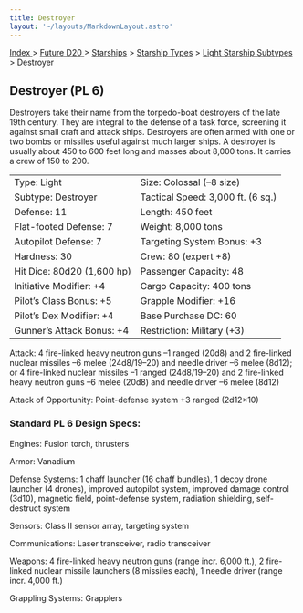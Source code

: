 ```yaml
---
title: Destroyer
layout: '~/layouts/MarkdownLayout.astro'
---
```


[ Index ](/) > [ Future D20 ](/future.d20.srd) > [Starships](/future.d20.srd/starships) > [Starship Types](/future.d20.srd/starships/starship) > [Light Starship Subtypes](/future.d20.srd/starships/starship.types/light.starship) > Destroyer

## Destroyer (PL 6)

Destroyers take their name from the torpedo-boat destroyers of the late 19th
century. They are integral to the defense of a task force, screening it
against small craft and attack ships. Destroyers are often armed with one or
two bombs or missiles useful against much larger ships. A destroyer is usually
about 450 to 600 feet long and masses about 8,000 tons. It carries a crew of
150 to 200.


<table> <tr><td>Type: Light</td><td>Size: Colossal (–8 size)</td></tr> <tr class="shaded"><td>Subtype: Destroyer</td><td>Tactical Speed: 3,000 ft. (6 sq.)</td></tr> <tr><td>Defense: 11</td><td>Length: 450 feet</td></tr> <tr class="shaded"><td>Flat-footed Defense: 7</td><td>Weight: 8,000 tons</td></tr> <tr><td>Autopilot Defense: 7</td><td>Targeting System Bonus: +3</td></tr> <tr class="shaded"><td>Hardness: 30</td><td>Crew: 80 (expert +8)</td></tr> <tr><td>Hit Dice: 80d20 (1,600 hp)</td><td>Passenger Capacity: 48</td></tr> <tr class="shaded"><td>Initiative Modifier: +4</td><td>Cargo Capacity: 400 tons</td></tr> <tr><td>Pilot’s Class Bonus: +5</td><td>Grapple Modifier: +16</td></tr> <tr class="shaded"><td>Pilot’s Dex Modifier: +4</td><td>Base Purchase DC: 60</td></tr> <tr><td>Gunner’s Attack Bonus: +4</td><td>Restriction: Military (+3)</td></tr> </table>



Attack: 4 fire-linked heavy neutron guns –1 ranged (20d8) and 2 fire-linked
nuclear missiles –6 melee (24d8/19–20) and needle driver –6 melee (8d12); or 4
fire-linked nuclear missiles –1 ranged (24d8/19–20) and 2 fire-linked heavy
neutron guns –6 melee (20d8) and needle driver –6 melee (8d12)

Attack of Opportunity: Point-defense system +3 ranged (2d12×10)

### Standard PL 6 Design Specs:

Engines: Fusion torch, thrusters

Armor: Vanadium

Defense Systems: 1 chaff launcher (16 chaff bundles), 1 decoy drone launcher
(4 drones), improved autopilot system, improved damage control (3d10),
magnetic field, point-defense system, radiation shielding, self-destruct
system

Sensors: Class II sensor array, targeting system

Communications: Laser transceiver, radio transceiver

Weapons: 4 fire-linked heavy neutron guns (range incr. 6,000 ft.), 2 fire-
linked nuclear missile launchers (8 missiles each), 1 needle driver (range
incr. 4,000 ft.)

Grappling Systems: Grapplers

